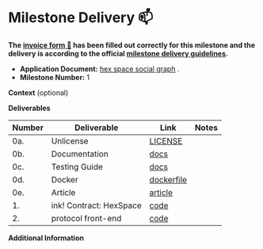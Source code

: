 # Milestone Delivery :mailbox:

**The [invoice form :pencil:](https://docs.google.com/forms/d/e/1FAIpQLSfmNYaoCgrxyhzgoKQ0ynQvnNRoTmgApz9NrMp-hd8mhIiO0A/viewform) has been filled out correctly for this milestone and the delivery is according to the official [milestone delivery guidelines](https://github.com/w3f/Grants-Program/blob/master/docs/milestone-deliverables-guidelines.md).**  

* **Application Document:** [hex space social graph](https://github.com/w3f/Grants-Program/blob/master/applications/hex.md) .
* **Milestone Number:**  1

**Context** (optional)

**Deliverables**

| Number | Deliverable | Link | Notes |
| ------------- | ------------- | ------------- |------------- |
| 0a. |  Unlicense |[LICENSE](https://github.com/rust-0x0/hex-space-protocol-substrate/blob/milestone-1/LICENSE)||
| 0b. | Documentation |[docs](https://github.com/rust-0x0/hex-space-protocol-docs)||
| 0c. | Testing Guide | [docs](https://github.com/rust-0x0/hex-space-protocol-docs/blob/milestone-1/README.md)||
| 0d. | Docker | [dockerfile](https://github.com/rust-0x0/hex-space-protocol-front-end/blob/milestone-1/Dockerfile) ||
| 0e. | Article | [article](https://medium.com/@rust.0x0/hex-space-social-graph-487c548c2391)||
| 1. |  ink! Contract: HexSpace | [code](https://github.com/rust-0x0/hex-space-protocol-substrate/tree/milestone-1/hex_space) |  |
| 2. |  protocol front-end  | [code](https://github.com/rust-0x0/hex-space-protocol-front-end/tree/milestone-1)|  |


**Additional Information**

